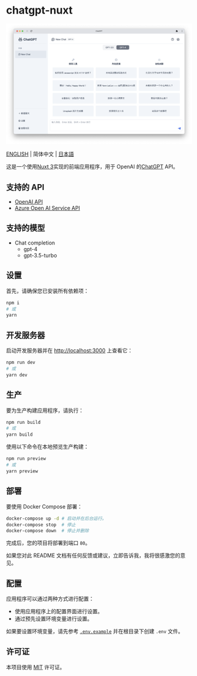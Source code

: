 # chatgpt-nuxt

![preview](/assets/preview-zh.png)

[ENGLISH](/README.md) | 简体中文 | [日本語](/docs/README-JA.md)

这是一个使用[Nuxt 3](https://nuxt.com/)实现的前端应用程序，用于 OpenAI 的[ChatGPT](https://openai.com/blog/chatgpt) API。

## 支持的 API

- [OpenAI API](https://openai.com/blog/openai-api)
- [Azure Open AI Service API](https://learn.microsoft.com/zh-cn/azure/cognitive-services/openai/reference)

## 支持的模型

- Chat completion
  - gpt-4
  - gpt-3.5-turbo

## 设置

首先，请确保您已安装所有依赖项：

```bash
npm i
# 或
yarn
```

## 开发服务器

启动开发服务器并在 <http://localhost:3000> 上查看它：

```bash
npm run dev
# 或
yarn dev
```

## 生产

要为生产构建应用程序，请执行：

```bash
npm run build
# 或
yarn build
```

使用以下命令在本地预览生产构建：

```bash
npm run preview
# 或
yarn preview
```

## 部署

要使用 Docker Compose 部署：

```bash
docker-compose up -d # 启动并在后台运行。
docker-compose stop  # 停止
docker-compose down  # 停止并删除
```

完成后，您的项目将部署到端口 `80`。

如果您对此 README 文档有任何反馈或建议，立即告诉我，我将很感激您的意见。

## 配置

应用程序可以通过两种方式进行配置：

- 使用应用程序上的配置界面进行设置。
- 通过预先设置环境变量进行设置。

如果要设置环境变量，请先参考 [`.env.example`](/.env.example) 并在根目录下创建 `.env` 文件。

## 许可证

本项目使用 [MIT](/license) 许可证。
